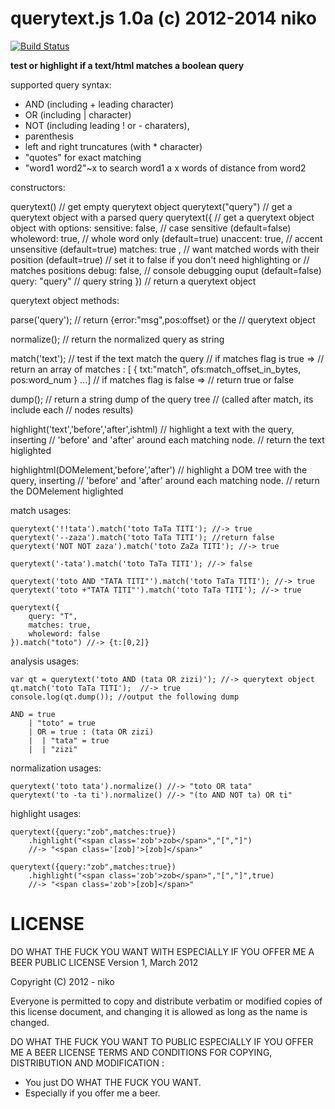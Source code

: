 querytext.js 1.0a (c) 2012-2014 niko
====================================

[![Build Status](https://travis-ci.org/nikopol/querytext.js.png)](https://travis-ci.org/nikopol/querytext.js)

**test or highlight if a text/html matches a boolean query**

supported query syntax:

  - AND (including + leading character)
  - OR  (including | character)
  - NOT (including leading ! or - charaters),
  - parenthesis
  - left and right truncatures (with * character)
  - "quotes" for exact matching
  - "word1 word2"~x
    to search word1 a x words of distance from word2 

constructors:

  querytext()          // get empty querytext object
  querytext("query")   // get a querytext object with a parsed query
  querytext({          // get a querytext object object with options:
    sensitive: false,  //   case sensitive (default=false)
    wholeword: true,   //   whole word only (default=true)
    unaccent: true,    //   accent unsensitive (default=true)
    matches: true ,    //   want matched words with their position (default=true)
                       //     set it to false if you don't need highlighting or
                       //     matches positions
    debug: false,      //   console debugging ouput (default=false)
    query: "query"     //   query string
  })                   // return a querytext object

querytext object methods:

  parse('query');    // return {error:"msg",pos:offset} or the
                     // querytext object
  
  normalize();       // return the normalized query as string
  
  match('text');     // test if the text match the query
                     // if matches flag is true =>
                     //    return an array of matches :
                           [ { txt:"match", ofs:match_offset_in_bytes, pos:word_num } ...]
                     // if matches flag is false =>
                     //    return true or false
  
  dump();            // return a string dump of the query tree
                     // (called after match, its include each
                     // nodes results)
  
  highlight('text','before','after',ishtml)
                     // highlight a text with the query, inserting
                     // 'before' and 'after' around each matching node.
                     // return the text higlighted
  
  highlightml(DOMelement,'before','after')
                     // highlight a DOM tree with the query, inserting
                     // 'before' and 'after' around each matching node.
                     // return the DOMelement higlighted

match usages:

    querytext('!!tata').match('toto TaTa TITI'); //-> true
    querytext('--zaza').match('toto TaTa TITI'); //return false
    querytext('NOT NOT zaza').match('toto ZaZa TITI'); //-> true

    querytext('-tata').match('toto TaTa TITI'); //-> false

    querytext('toto AND "TATA TITI"').match('toto TaTa TITI'); //-> true
    querytext('toto +"TATA TITI"').match('toto TaTa TITI'); //-> true

    querytext({
        query: "T",
        matches: true,
        wholeword: false
    }).match("toto") //-> {t:[0,2]}

analysis usages:

    var qt = querytext('toto AND (tata OR zizi)'); //-> querytext object
    qt.match('toto TaTa TITI');  //-> true
    console.log(qt.dump()); //output the following dump

    AND = true
        | "toto" = true
        | OR = true : (tata OR zizi)
        |  | "tata" = true
        |  | "zizi"

normalization usages:

    querytext('toto tata').normalize() //-> "toto OR tata"
    querytext('to -ta ti').normalize() //-> "(to AND NOT ta) OR ti"

highlight usages:

    querytext({query:"zob",matches:true})
        .highlight("<span class='zob'>zob</span>","[","]")
        //-> "<span class='[zob]'>[zob]</span>"

    querytext({query:"zob",matches:true})
        .highlight("<span class='zob'>zob</span>","[","]",true)
        //-> "<span class='zob'>[zob]</span>"

LICENSE
=======

DO WHAT THE FUCK YOU WANT WITH
ESPECIALLY IF YOU OFFER ME A BEER
PUBLIC LICENSE
Version 1, March 2012

Copyright (C) 2012 - niko

Everyone is permitted to copy and distribute verbatim
or modified copies of this license document, and
changing it is allowed as long as the name is changed.

DO WHAT THE FUCK YOU WANT TO PUBLIC
ESPECIALLY IF YOU OFFER ME A BEER LICENSE
TERMS AND CONDITIONS FOR COPYING, DISTRIBUTION AND
MODIFICATION :
- You just DO WHAT THE FUCK YOU WANT.
- Especially if you offer me a beer.
